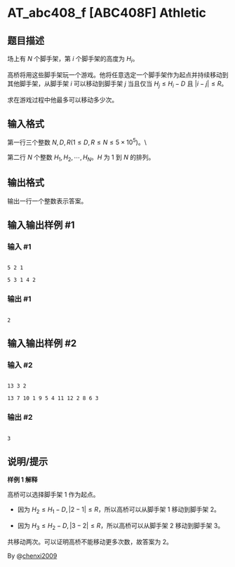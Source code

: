 # AT_abc408_f [ABC408F] Athletic

## 题目描述

场上有 $N$ 个脚手架，第 $i$ 个脚手架的高度为 $H_i$。

高桥将用这些脚手架玩一个游戏。他将任意选定一个脚手架作为起点并持续移动到其他脚手架，从脚手架 $i$ 可以移动到脚手架 $j$ 当且仅当 $H_j\le H_i-D$ 且 $\vert i-j\vert \le R$。

求在游戏过程中他最多可以移动多少次。

## 输入格式

第一行三个整数 $N,D,R(1\le D,R\le N\le 5\times 10^5)$。\
第二行 $N$ 个整数 $H_1,H_2,\cdots,H_N$。$H$ 为 $1$ 到 $N$ 的排列。

## 输出格式

输出一行一个整数表示答案。

## 输入输出样例 #1

### 输入 #1

```
5 2 1
5 3 1 4 2
```

### 输出 #1

```
2
```

## 输入输出样例 #2

### 输入 #2

```
13 3 2
13 7 10 1 9 5 4 11 12 2 8 6 3
```

### 输出 #2

```
3
```

## 说明/提示

**样例 1 解释**

高桥可以选择脚手架 $1$ 作为起点。
- 因为 $H_2\le H_1-D,\vert 2-1\vert\le R$，所以高桥可以从脚手架 $1$ 移动到脚手架 $2$。
- 因为 $H_3\le H_2-D,\vert 3-2\vert\le R$，所以高桥可以从脚手架 $2$ 移动到脚手架 $3$。

共移动两次。可以证明高桥不能移动更多次数，故答案为 $2$。

By @[chenxi2009](/user/1020063)